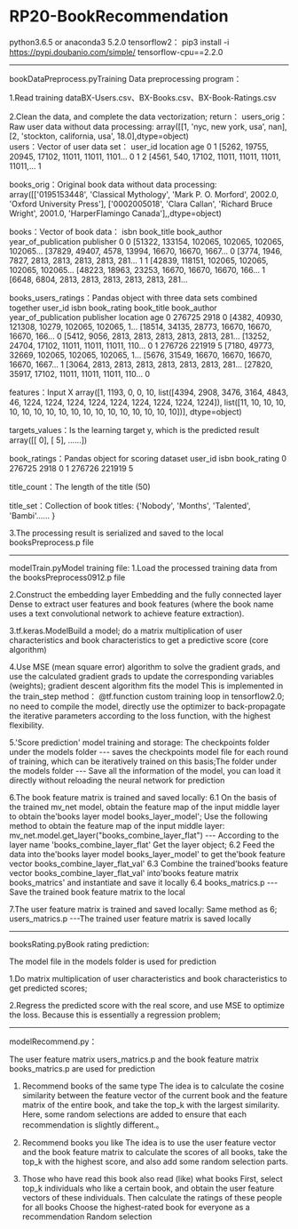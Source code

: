 # RP20-BookRecommendation

python3.6.5 or anaconda3 5.2.0
tensorflow2：
pip3 install -i https://pypi.doubanio.com/simple/ tensorflow-cpu==2.2.0

----------------------------------------------------------



bookDataPreprocess.pyTraining Data preprocessing program：

1.Read training dataBX-Users.csv、BX-Books.csv、BX-Book-Ratings.csv

2.Clean the data, and complete the data vectorization; return：
users_orig：Raw user data without data processing:
    array([[1, 'nyc, new york, usa', nan],
       [2, 'stockton, california, usa', 18.0],dtype=object)  
users：Vector of user data set：
        	user_id	location	age
0	1	[5262, 19755, 20945, 17102, 11011, 11011, 1101...	0
1	2	[4561, 540, 17102, 11011, 11011, 11011, 11011,...	1

books_orig：Original book data without data processing:
    array([['0195153448', 'Classical Mythology', 'Mark P. O. Morford',
        2002.0, 'Oxford University Press'],
       ['0002005018', 'Clara Callan', 'Richard Bruce Wright', 2001.0,
        'HarperFlamingo Canada'],,dtype=object)
           
books：Vector of book data：
                isbn	book_title	book_author	year_of_publication	publisher
    0	0	[51322, 133154, 102065, 102065, 102065, 102065...	[37829, 49407, 4578, 13994, 16670, 16670, 1667...	0	[3774, 1946, 7827, 2813, 2813, 2813, 2813, 281...
    1	1	[42839, 118151, 102065, 102065, 102065, 102065...	[48223, 18963, 23253, 16670, 16670, 16670, 166...	1	[6648, 6804, 2813, 2813, 2813, 2813, 2813, 281...

books_users_ratings：Pandas object with three data sets combined together
        user_id	isbn	book_rating	book_title	book_author	year_of_publication	publisher	location	age
    0	276725	2918	0	[4382, 40930, 121308, 10279, 102065, 102065, 1...	[18514, 34135, 28773, 16670, 16670, 16670, 166...	0	[5412, 9056, 2813, 2813, 2813, 2813, 2813, 281...	[13252, 24704, 17102, 11011, 11011, 11011, 110...	0
    1	276726	221919	5	[7180, 49773, 32669, 102065, 102065, 102065, 1...	[5676, 31549, 16670, 16670, 16670, 16670, 1667...	1	[3064, 2813, 2813, 2813, 2813, 2813, 2813, 281...	[27820, 35917, 17102, 11011, 11011, 11011, 110...	0

features：Input X
    array([1, 1193, 0, 0, 10,
       list([4394, 2908, 3476, 3164, 4843, 46, 1224, 1224, 1224, 1224, 1224, 1224, 1224, 1224, 1224]),
       list([11, 10, 10, 10, 10, 10, 10, 10, 10, 10, 10, 10, 10, 10, 10, 10, 10, 10])],
      dtype=object)
      
targets_values：Is the learning target y, which is the predicted result
    array([[ 0],
           [ 5],
           ......])
       
book_ratings：Pandas object for scoring dataset
    user_id	isbn	book_rating
    0	276725	2918	0
    1	276726	221919	5

title_count：The length of the title (50)

title_set：Collection of book titles:
    {'Nobody',
     'Months',
     'Talented',
     'Bambi'......
    }    
    
3.The processing result is serialized and saved to the local booksPreprocess.p file

----------------------------------------------------------------------------------------------------------------

modelTrain.pyModel training file:
1.Load the processed training data from the booksPreprocess0912.p file

2.Construct the embedding layer Embedding and the fully connected layer Dense to extract user features and book features (where the book name uses a text convolutional network to achieve feature extraction).

3.tf.keras.ModelBuild a model; do a matrix multiplication of user characteristics and book characteristics to get a predictive score (core algorithm)

4.Use MSE (mean square error) algorithm to solve the gradient grads, and use the calculated gradient grads to update the corresponding variables (weights); gradient descent algorithm fits the model
This is implemented in the train_step method：
    @tf.function custom training loop in tensorflow2.0; no need to compile the model, directly use the optimizer to back-propagate the iterative parameters according to the loss function, with the highest flexibility.    

5.'Score prediction' model training and storage:
The checkpoints folder under the models folder --- saves the checkpoints model file for each round of training, which can be iteratively trained on this basis;The folder under the models folder --- Save all the information of the model, you can load it directly without reloading the neural network for prediction

6.The book feature matrix is trained and saved locally:
    6.1 On the basis of the trained mv_net model, obtain the feature map of the input middle layer to obtain the'books layer model books_layer_model'; Use the following method to obtain the feature map of the input middle layer:
      mv_net.model.get_layer("books_combine_layer_flat") --- According to the layer name 'books_combine_layer_flat' Get the layer object;
    6.2 Feed the data into the'books layer model books_layer_model' to get the'book feature vector books_combine_layer_flat_val'
    6.3 Combine the trained'books feature vector books_combine_layer_flat_val' into'books feature matrix books_matrics' and instantiate and save it locally
    6.4 books_matrics.p ---Save the trained book feature matrix to the local

7.The user feature matrix is trained and saved locally:
     Same method as 6;
     users_matrics.p ---The trained user feature matrix is saved locally
     
----------------------------------------------------------------------------------------------------------------

booksRating.pyBook rating prediction:

The model file in the models folder is used for prediction

1.Do matrix multiplication of user characteristics and book characteristics to get predicted scores;

2.Regress the predicted score with the real score, and use MSE to optimize the loss. Because this is essentially a regression problem;

----------------------------------------------------------------------------------------------------------------


modelRecommend.py：

The user feature matrix users_matrics.p and the book feature matrix books_matrics.p are used for prediction

1. Recommend books of the same type
The idea is to calculate the cosine similarity between the feature vector of the current book and the feature matrix of the entire book, and take the top_k with the largest similarity. Here, some random selections are added to ensure that each recommendation is slightly different.。

2. Recommend books you like
The idea is to use the user feature vector and the book feature matrix to calculate the scores of all books, take the top_k with the highest score, and also add some random selection parts.

3. Those who have read this book also read (like) what books
First, select top_k individuals who like a certain book, and obtain the user feature vectors of these individuals.
Then calculate the ratings of these people for all books
Choose the highest-rated book for everyone as a recommendation
Random selection
